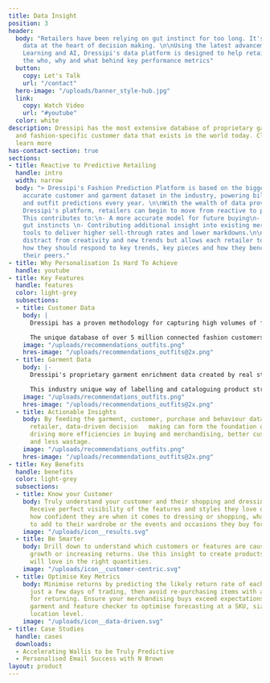 ```yaml
---
title: Data Insight
position: 3
header:
  body: "Retailers have been relying on gut instinct for too long. It's time to put
    data at the heart of decision making. \n\nUsing the latest advancements in Machine
    Learning and AI, Dressipi's data platform is designed to help retailers understand
    the who, why and what behind key performance metrics"
  button:
    copy: Let's Talk
    url: "/contact"
  hero-image: "/uploads/banner_style-hub.jpg"
  link:
    copy: Watch Video
    url: "#youtube"
  color: white
description: Dressipi has the most extensive database of proprietary garment data
  and fashion-specific customer data that exists in the world today. Click here to
  learn more
has-contact-section: true
sections:
- title: Reactive to Predictive Retailing
  handle: intro
  width: narrow
  body: "> Dressipi's Fashion Prediction Platform is based on the biggest and most
    accurate customer and garment dataset in the industry, powering billions of product
    and outfit predictions every year. \n\nWith the wealth of data provided from using
    Dressipi's platform, retailers can begin to move from reactive to predictive retailing.
    This contributes to:\n- A more accurate model for future buying\n- Honing expert
    gut instincts \n- Contributing additional insight into existing merchandising
    tools to deliver higher sell-through rates and lower markdowns.\n\nThis does not
    distract from creativity and new trends but allows each retailer to better predict
    how they should respond to key trends, key pieces and how they benchmark against
    their peers."
- title: Why Personalisation Is Hard To Achieve
  handle: youtube
- title: Key Features
  handle: features
  color: light-grey
  subsections:
  - title: Customer Data
    body: |
      Dressipi has a proven methodology for capturing high volumes of fashion-specific customer data, giving retailers a deeper understanding of core customers and customer segments across all product sales and returns.

      The unique database of over 5 million connected fashion customers means retailers can see accurate data on attitudes to trends, preferences, lifestyle and where else the customer shops for key wardrobe items along with how their profile attributes shift over time.
    image: "/uploads/recommendations_outfits.png"
    hres-image: "/uploads/recommendations_outfits@2x.png"
  - title: Garment Data
    body: |-
      Dressipi's proprietary garment enrichment data created by real stylists is a world first. Each garment receives up to 35 data points which are checked and validated by an in-house stylist team.

      This industry unique way of labelling and cataloguing product streams gives the retailer a useful, data-driven view of all products attributes. It enables the platform to match the right size and fit of each garment to each customer as well as to create automated outfit suggestions in real-time that are personal to every customer.
    image: "/uploads/recommendations_outfits.png"
    hres-image: "/uploads/recommendations_outfits@2x.png"
  - title: Actionable Insights
    body: By feeding the garment, customer, purchase and behaviour data back to the
      retailer, data-driven decision   making can form the foundation of your business
      driving more efficiencies in buying and merchandising, better customer experiences
      and less wastage.
    image: "/uploads/recommendations_outfits.png"
    hres-image: "/uploads/recommendations_outfits@2x.png"
- title: Key Benefits
  handle: benefits
  color: light-grey
  subsections:
  - title: Know your Customer
    body: Truly understand your customer and their shopping and dressing preferences.
      Receive perfect visibility of the features and styles they love or won’t wear,
      how confident they are when it comes to dressing or shopping, what they want
      to add to their wardrobe or the events and occasions they buy for.
    image: "/uploads/icon__results.svg"
  - title: Be Smarter
    body: Drill down to understand which customers or features are causing high sales
      growth or increasing returns. Use this insight to create products your customers
      will love in the right quantities.
    image: "/uploads/icon__customer-centric.svg"
  - title: Optimise Key Metrics
    body: Minimise returns by predicting the likely return rate of each product within
      just a few days of trading, then avoid re-purchasing items with a high propensity
      for returning. Ensure your merchandising buys exceed expectations by using Dressipi’s
      garment and feature checker to optimise forecasting at a SKU, size and individual
      location level.
    image: "/uploads/icon__data-driven.svg"
- title: Case Studies
  handle: cases
  downloads:
  - Accelerating Wallis to be Truly Predictive
  - Personalised Email Success with N Brown
layout: product
---
```


